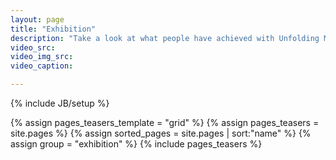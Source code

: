 ```yaml
---
layout: page
title: "Exhibition"
description: "Take a look at what people have achieved with Unfolding Maps."
video_src: 
video_img_src: 
video_caption: 

---
```

{% include JB/setup %}

{% assign pages_teasers_template = "grid" %}
{% assign pages_teasers = site.pages %}
{% assign sorted_pages = site.pages | sort:"name" %}
{% assign group = "exhibition" %}
{% include pages_teasers %}



<!--
video_src: "http://video-js.zencoder.com/oceans-clip.mp4"
video_img_src: "http://video-js.zencoder.com/oceans-clip.jpg"
video_caption: "foo bar"


-->